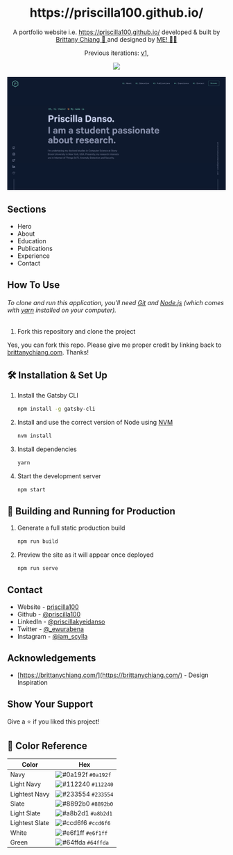 <h1 align="center">
  https://priscilla100.github.io/
</h1>

<p align="center">
  A portfolio website i.e. <a href="https://priscilla100.github.io/" target="_blank">https://priscilla100.github.io/</a> developed &amp; built by <a href="https://brittanychiang.com/" target="_blank">Brittany Chiang 🫡 </a> and designed by <a href="https://priscilla100.github.io" target="_blank">ME! 🙌🏾</a>
</p>
<p align="center">
  Previous iterations:
  <a href="https://github.com/priscilla100/v1" target="_blank">v1</a>,
</p>
<p align="center">
  <a href="https://choosealicense.com/licenses/mit/">
    <img src="https://img.shields.io/badge/License-MIT-brightgreen"/ >
  </a>
</p>

![demo](https://github.com/priscilla100/priscilla100.github.io.source/blob/main/src/images/demo.png)

## Sections

- Hero
- About
- Education
- Publications
- Experience
- Contact

<!-- ## Built With

- [Next.js](https://nextjs.org/)
- [TypeScript](https://www.typescriptlang.org/)
- [TailwindCSS](https://tailwindcss.com/)
- [Framer Motion](https://www.framer.com/motion/) - For animations
- [Iconify](https://icon-sets.iconify.design/) - For icons
- [Lottie Files](https://lottiefiles.com/) - For illustrations -->

## How To Use

###### To clone and run this application, you'll need [Git](https://git-scm.com) and [Node.js](https://nodejs.org/en/download/) (which comes with [yarn](https://yarnpkg.com) installed on your computer).

1. Fork this repository and clone the project

Yes, you can fork this repo. Please give me proper credit by linking back to [brittanychiang.com](https://brittanychiang.com). Thanks!

## 🛠 Installation & Set Up

1. Install the Gatsby CLI

   ```sh
   npm install -g gatsby-cli
   ```

2. Install and use the correct version of Node using [NVM](https://github.com/nvm-sh/nvm)

   ```sh
   nvm install
   ```

3. Install dependencies

   ```sh
   yarn
   ```

4. Start the development server

   ```sh
   npm start
   ```

## 🚀 Building and Running for Production

1. Generate a full static production build

   ```sh
   npm run build
   ```

1. Preview the site as it will appear once deployed

   ```sh
   npm run serve
   ```

## Contact

- Website - [priscilla100](https://priscilla100.github.io/)
- Github - [@priscilla100](https://github.com/priscilla100)
- LinkedIn - [@priscillakyeidanso](https://www.linkedin.com/in/priscillakyeidanso/)
- Twitter - [@_ewurabena](https://www.twitter.com/_ewurabena)
- Instagram - [@iam_scylla](https://www.instagram.com/iam_scylla)

## Acknowledgements

- [https://brittanychiang.com/](https://brittanychiang.com/) - Design Inspiration

## Show Your Support

Give a ⭐️ if you liked this project!

## 🎨 Color Reference

| Color          | Hex                                                                |
| -------------- | ------------------------------------------------------------------ |
| Navy           | ![#0a192f](https://via.placeholder.com/10/0a192f?text=+) `#0a192f` |
| Light Navy     | ![#112240](https://via.placeholder.com/10/0a192f?text=+) `#112240` |
| Lightest Navy  | ![#233554](https://via.placeholder.com/10/303C55?text=+) `#233554` |
| Slate          | ![#8892b0](https://via.placeholder.com/10/8892b0?text=+) `#8892b0` |
| Light Slate    | ![#a8b2d1](https://via.placeholder.com/10/a8b2d1?text=+) `#a8b2d1` |
| Lightest Slate | ![#ccd6f6](https://via.placeholder.com/10/ccd6f6?text=+) `#ccd6f6` |
| White          | ![#e6f1ff](https://via.placeholder.com/10/e6f1ff?text=+) `#e6f1ff` |
| Green          | ![#64ffda](https://via.placeholder.com/10/64ffda?text=+) `#64ffda` |
